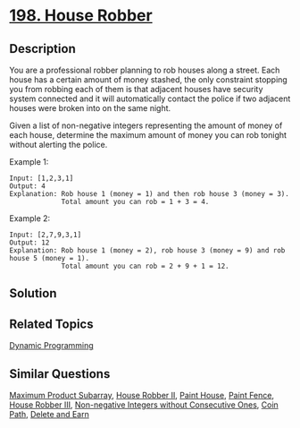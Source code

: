 # [198. House Robber](https://leetcode.com/problems/house-robber)

## Description

You are a professional robber planning to rob houses along a street. Each house has a certain amount of money stashed, the only constraint stopping you from robbing each of them is that adjacent houses have security system connected and it will automatically contact the police if two adjacent houses were broken into on the same night.

Given a list of non-negative integers representing the amount of money of each house, determine the maximum amount of money you can rob tonight without alerting the police.

Example 1:

```
Input: [1,2,3,1]
Output: 4
Explanation: Rob house 1 (money = 1) and then rob house 3 (money = 3).
             Total amount you can rob = 1 + 3 = 4.
```

Example 2:

```
Input: [2,7,9,3,1]
Output: 12
Explanation: Rob house 1 (money = 2), rob house 3 (money = 9) and rob house 5 (money = 1).
             Total amount you can rob = 2 + 9 + 1 = 12.
```

## Solution



## Related Topics

[Dynamic Programming](https://leetcode.com/tag/dynamic-programming/) 

## Similar Questions

[Maximum Product Subarray](https://leetcode.com/problems/maximum-product-subarray/), [House Robber II](https://leetcode.com/problems/house-robber-ii/), [Paint House](https://leetcode.com/problems/paint-house/), [Paint Fence](https://leetcode.com/problems/paint-fence/), [House Robber III](https://leetcode.com/problems/house-robber-iii/), [Non-negative Integers without Consecutive Ones](https://leetcode.com/problems/non-negative-integers-without-consecutive-ones/), [Coin Path](https://leetcode.com/problems/coin-path/), [Delete and Earn](https://leetcode.com/problems/delete-and-earn/)
